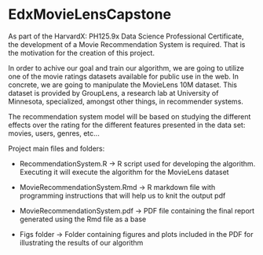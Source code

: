 # EdxMovieLensCapstone
As part of the HarvardX: PH125.9x Data Science Professional Certificate, the development of a Movie Recommendation System is required.
That is the motivation for the creation of this project.

In order to achive our goal and train our algorithm, we are going to utilize one of the movie ratings datasets
available for public use in the web. In concrete, we are going to manipulate the MovieLens 10M dataset.
This dataset is provided by GroupLens, a research lab at University of Minnesota, specialized, amongst other
things, in recommender systems.

The recommendation system model will be based on studying the different effects over the rating for the
different features presented in the data set: movies, users, genres, etc...

Project main files and folders:

* RecommendationSystem.R -> R script used for developing the algorithm. Executing it will execute the algorithm for the MovieLens dataset

* MovieRecommendationSystem.Rmd -> R markdown file with programming instructions that will help us to knit the output pdf

* MovieRecommendationSystem.pdf -> PDF file containing the final report generated using the Rmd file as a base

* Figs folder -> Folder containing figures and plots included in the PDF for illustrating the results of our algorithm
